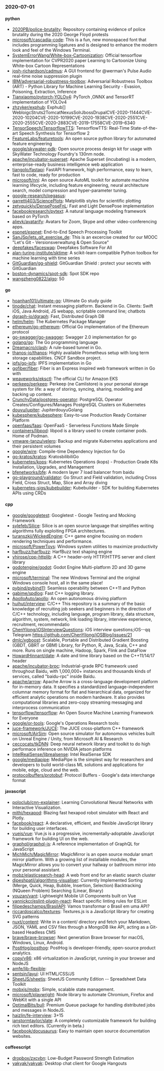 ### 2020-07-01

#### python
* [2020PB/police-brutality](https://github.com/2020PB/police-brutality): Repository containing evidence of police brutality during the 2020 George Floyd protests
* [microsoft/cascadia-code](https://github.com/microsoft/cascadia-code): This is a fun, new monospaced font that includes programming ligatures and is designed to enhance the modern look and feel of the Windows Terminal.
* [SystemErrorWang/White-box-Cartoonization](https://github.com/SystemErrorWang/White-box-Cartoonization): Official tensorflow implementation for CVPR2020 paper Learning to Cartoonize Using White-box Cartoon Representations
* [josh-richardson/cadmus](https://github.com/josh-richardson/cadmus): A GUI frontend for @werman's Pulse Audio real-time noise suppression plugin
* [IBM/adversarial-robustness-toolbox](https://github.com/IBM/adversarial-robustness-toolbox): Adversarial Robustness Toolbox (ART) - Python Library for Machine Learning Security - Evasion, Poisoning, Extraction, Inference
* [Tianxiaomo/pytorch-YOLOv4](https://github.com/Tianxiaomo/pytorch-YOLOv4): PyTorch ,ONNX and TensorRT implementation of YOLOv4
* [zhzyker/exphub](https://github.com/zhzyker/exphub): Exphub[] WebloigcStruts2TomcatNexusSolrJbossDrupalCVE-2020-11444CVE-2020-10204CVE-2020-10199CVE-2020-1938CVE-2020-2551CVE-2020-2555CVE-2020-2883CVE-2019-17558CVE-2019-6340
* [TensorSpeech/TensorflowTTS](https://github.com/TensorSpeech/TensorflowTTS):  TensorflowTTS: Real-Time State-of-the-art Speech Synthesis for Tensorflow 2
* [FeatureLabs/featuretools](https://github.com/FeatureLabs/featuretools): An open source python library for automated feature engineering
* [google/skywater-pdk](https://github.com/google/skywater-pdk): Open source process design kit for usage with SkyWater Technology Foundry's 130nm node.
* [apache/incubator-superset](https://github.com/apache/incubator-superset): Apache Superset (incubating) is a modern, enterprise-ready business intelligence web application
* [tiangolo/fastapi](https://github.com/tiangolo/fastapi): FastAPI framework, high performance, easy to learn, fast to code, ready for production
* [microsoft/nni](https://github.com/microsoft/nni): An open source AutoML toolkit for automate machine learning lifecycle, including feature engineering, neural architecture search, model compression and hyper-parameter tuning.
* [google-research/pegasus](https://github.com/google-research/pegasus): 
* [garrettj403/SciencePlots](https://github.com/garrettj403/SciencePlots): Matplotlib styles for scientific plotting
* [zetyquickly/DensePoseFnL](https://github.com/zetyquickly/DensePoseFnL): Fast and Light DensePose implementation
* [facebookresearch/pytext](https://github.com/facebookresearch/pytext): A natural language modeling framework based on PyTorch
* [alievk/avatarify](https://github.com/alievk/avatarify): Avatars for Zoom, Skype and other video-conferencing apps.
* [espnet/espnet](https://github.com/espnet/espnet): End-to-End Speech Processing Toolkit
* [SanJSp/lets_git_exercise_de](https://github.com/SanJSp/lets_git_exercise_de): This is an excercise created for our MOOC "Let's Git - Versionsverwaltung & Open Source"
* [deepfakes/faceswap](https://github.com/deepfakes/faceswap): Deepfakes Software For All
* [alan-turing-institute/sktime](https://github.com/alan-turing-institute/sktime): A scikit-learn compatible Python toolbox for machine learning with time series
* [GitGuardian/gg-shield](https://github.com/GitGuardian/gg-shield): GitGuardian Shield : protect your secrets with GitGuardian
* [boston-dynamics/spot-sdk](https://github.com/boston-dynamics/spot-sdk): Spot SDK repo
* [wangzheng0822/algo](https://github.com/wangzheng0822/algo): 50

#### go
* [hoanhan101/ultimate-go](https://github.com/hoanhan101/ultimate-go): Ultimate Go study guide
* [tinode/chat](https://github.com/tinode/chat): Instant messaging platform. Backend in Go. Clients: Swift iOS, Java Android, JS webapp, scriptable command line; chatbots
* [dgraph-io/dgraph](https://github.com/dgraph-io/dgraph): Fast, Distributed Graph DB
* [helm/helm](https://github.com/helm/helm): The Kubernetes Package Manager
* [ethereum/go-ethereum](https://github.com/ethereum/go-ethereum): Official Go implementation of the Ethereum protocol
* [go-swagger/go-swagger](https://github.com/go-swagger/go-swagger): Swagger 2.0 implementation for go
* [golang/go](https://github.com/golang/go): The Go programming language
* [Dreamacro/clash](https://github.com/Dreamacro/clash): A rule-based tunnel in Go.
* [thanos-io/thanos](https://github.com/thanos-io/thanos): Highly available Prometheus setup with long term storage capabilities. CNCF Sandbox project.
* [ipfs/go-ipfs](https://github.com/ipfs/go-ipfs): IPFS implementation in Go
* [gofiber/fiber](https://github.com/gofiber/fiber):  Fiber is an Express inspired web framework written in Go with 
* [weaveworks/eksctl](https://github.com/weaveworks/eksctl): The official CLI for Amazon EKS
* [perkeep/perkeep](https://github.com/perkeep/perkeep): Perkeep (ne Camlistore) is your personal storage system for life: a way of storing, syncing, sharing, modelling and backing up content.
* [CrunchyData/postgres-operator](https://github.com/CrunchyData/postgres-operator): PostgreSQL Operator Creates/Configures/Manages PostgreSQL Clusters on Kubernetes
* [douyu/jupiter](https://github.com/douyu/jupiter): JupiterdouyuGolang
* [kubesphere/kubesphere](https://github.com/kubesphere/kubesphere): Easy-to-use Production Ready Container Platform
* [openfaas/faas](https://github.com/openfaas/faas): OpenFaaS - Serverless Functions Made Simple
* [containers/libpod](https://github.com/containers/libpod): libpod is a library used to create container pods. Home of Podman.
* [vmware-tanzu/velero](https://github.com/vmware-tanzu/velero): Backup and migrate Kubernetes applications and their persistent volumes
* [google/wire](https://github.com/google/wire): Compile-time Dependency Injection for Go
* [go-kratos/kratos](https://github.com/go-kratos/kratos): KratosbilibiliGo
* [kubernetes/kops](https://github.com/kubernetes/kops): Kubernetes Operations (kops) - Production Grade K8s Installation, Upgrades, and Management
* [bfenetworks/bfe](https://github.com/bfenetworks/bfe): A modern layer 7 load balancer from baidu
* [go-playground/validator](https://github.com/go-playground/validator): Go Struct and Field validation, including Cross Field, Cross Struct, Map, Slice and Array diving
* [kubernetes-sigs/kubebuilder](https://github.com/kubernetes-sigs/kubebuilder): Kubebuilder - SDK for building Kubernetes APIs using CRDs

#### cpp
* [google/googletest](https://github.com/google/googletest): Googletest - Google Testing and Mocking Framework
* [sylefeb/Silice](https://github.com/sylefeb/Silice): Silice is an open source language that simplifies writing algorithms fully exploiting FPGA architectures.
* [turanszkij/WickedEngine](https://github.com/turanszkij/WickedEngine): C++ game engine focusing on modern rendering techniques and performance.
* [microsoft/PowerToys](https://github.com/microsoft/PowerToys): Windows system utilities to maximize productivity
* [harfbuzz/harfbuzz](https://github.com/harfbuzz/harfbuzz): HarfBuzz text shaping engine
* [yhirose/cpp-httplib](https://github.com/yhirose/cpp-httplib): A C++ header-only HTTP/HTTPS server and client library
* [godotengine/godot](https://github.com/godotengine/godot): Godot Engine  Multi-platform 2D and 3D game engine
* [microsoft/terminal](https://github.com/microsoft/terminal): The new Windows Terminal and the original Windows console host, all in the same place!
* [pybind/pybind11](https://github.com/pybind/pybind11): Seamless operability between C++11 and Python
* [gabime/spdlog](https://github.com/gabime/spdlog): Fast C++ logging library.
* [ApolloAuto/apollo](https://github.com/ApolloAuto/apollo): An open autonomous driving platform
* [huihut/interview](https://github.com/huihut/interview):  C/C++ This repository is a summary of the basic knowledge of recruiting job seekers and beginners in the direction of C/C++ technology, including language, program library, data structure, algorithm, system, network, link loading library, interview experience, recruitment, recommendatio
* [ChenYilong/iOSInterviewQuestions](https://github.com/ChenYilong/iOSInterviewQuestions): iOS interview questions;iOS--qq Telegram  https://github.com/ChenYilong/iOSBlog/issues/21
* [dmlc/xgboost](https://github.com/dmlc/xgboost): Scalable, Portable and Distributed Gradient Boosting (GBDT, GBRT or GBM) Library, for Python, R, Java, Scala, C++ and more. Runs on single machine, Hadoop, Spark, Flink and DataFlow
* [HowardHinnant/date](https://github.com/HowardHinnant/date): A date and time library based on the C++11/14/17 <chrono> header
* [apache/incubator-brpc](https://github.com/apache/incubator-brpc): Industrial-grade RPC framework used throughout Baidu, with 1,000,000+ instances and thousands kinds of services, called "baidu-rpc" inside Baidu.
* [apache/arrow](https://github.com/apache/arrow): Apache Arrow is a cross-language development platform for in-memory data. It specifies a standardized language-independent columnar memory format for flat and hierarchical data, organized for efficient analytic operations on modern hardware. It also provides computational libraries and zero-copy streaming messaging and interprocess communication
* [tensorflow/tensorflow](https://github.com/tensorflow/tensorflow): An Open Source Machine Learning Framework for Everyone
* [google/or-tools](https://github.com/google/or-tools): Google's Operations Research tools:
* [juce-framework/JUCE](https://github.com/juce-framework/JUCE): The JUCE cross-platform C++ framework
* [microsoft/AirSim](https://github.com/microsoft/AirSim): Open source simulator for autonomous vehicles built on Unreal Engine / Unity, from Microsoft AI & Research
* [ceccocats/tkDNN](https://github.com/ceccocats/tkDNN): Deep neural network library and toolkit to do high performace inference on NVIDIA jetson platforms
* [IntelRealSense/librealsense](https://github.com/IntelRealSense/librealsense): Intel RealSense SDK
* [google/mediapipe](https://github.com/google/mediapipe): MediaPipe is the simplest way for researchers and developers to build world-class ML solutions and applications for mobile, edge, cloud and the web.
* [protocolbuffers/protobuf](https://github.com/protocolbuffers/protobuf): Protocol Buffers - Google's data interchange format

#### javascript
* [poloclub/cnn-explainer](https://github.com/poloclub/cnn-explainer): Learning Convolutional Neural Networks with Interactive Visualization.
* [mithi/hexapod](https://github.com/mithi/hexapod): Blazing fast hexapod robot simulator with React and Plotly.
* [facebook/react](https://github.com/facebook/react): A declarative, efficient, and flexible JavaScript library for building user interfaces.
* [vuejs/vue](https://github.com/vuejs/vue):  Vue.js is a progressive, incrementally-adoptable JavaScript framework for building UI on the web.
* [graphql/graphql-js](https://github.com/graphql/graphql-js): A reference implementation of GraphQL for JavaScript
* [MichMich/MagicMirror](https://github.com/MichMich/MagicMirror): MagicMirror is an open source modular smart mirror platform. With a growing list of installable modules, the MagicMirror allows you to convert your hallway or bathroom mirror into your personal assistant.
* [mobz/elasticsearch-head](https://github.com/mobz/elasticsearch-head): A web front end for an elastic search cluster
* [dipeshpatil/algorithms-visualiser](https://github.com/dipeshpatil/algorithms-visualiser): Currently Implemented Sorting (Merge, Quick, Heap, Bubble, Insertion, Selection) Backtracking (NQueen Problem) Searching (Linear, Binary)
* [youzan/vant](https://github.com/youzan/vant): Lightweight Mobile UI Components built on Vue
* [yannickcr/eslint-plugin-react](https://github.com/yannickcr/eslint-plugin-react): React specific linting rules for ESLint
* [filipedeschamps/BrasilAPI](https://github.com/filipedeschamps/BrasilAPI): Vamos transformar o Brasil em uma API?
* [riccardoscalco/textures](https://github.com/riccardoscalco/textures): Textures.js is a JavaScript library for creating SVG patterns
* [nuxt/content](https://github.com/nuxt/content): Write in a content/ directory and fetch your Markdown, JSON, YAML and CSV files through a MongoDB like API, acting as a Git-based Headless CMS
* [brave/brave-browser](https://github.com/brave/brave-browser): Next generation Brave browser for macOS, Windows, Linux, Android.
* [PostHog/posthog](https://github.com/PostHog/posthog):  PostHog is developer-friendly, open-source product analytics.
* [copy/v86](https://github.com/copy/v86): x86 virtualization in JavaScript, running in your browser and NodeJS
* [amfe/lib-flexible](https://github.com/amfe/lib-flexible): 
* [sentsin/layui](https://github.com/sentsin/layui):  UI  HTML/CSS/JS 
* [SheetJS/sheetjs](https://github.com/SheetJS/sheetjs):  SheetJS Community Edition -- Spreadsheet Data Toolkit
* [mobxjs/mobx](https://github.com/mobxjs/mobx): Simple, scalable state management.
* [microsoft/playwright](https://github.com/microsoft/playwright): Node library to automate Chromium, Firefox and WebKit with a single API
* [OptimalBits/bull](https://github.com/OptimalBits/bull): Premium Queue package for handling distributed jobs and messages in NodeJS.
* [haizlin/fe-interview](https://github.com/haizlin/fe-interview):  3+15
* [ianstormtaylor/slate](https://github.com/ianstormtaylor/slate): A completely customizable framework for building rich text editors. (Currently in beta.)
* [facebook/docusaurus](https://github.com/facebook/docusaurus): Easy to maintain open source documentation websites.

#### coffeescript
* [dropbox/zxcvbn](https://github.com/dropbox/zxcvbn): Low-Budget Password Strength Estimation
* [yakyak/yakyak](https://github.com/yakyak/yakyak): Desktop chat client for Google Hangouts
